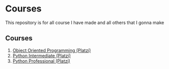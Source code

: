 # Courses
This repository is for all course I have made and all others that I gonna make
## Courses 

1. [Object Oriented Programming (Platzi)](https://github.com/JuanMontoyaP/Courses/tree/main/POO_Platzi)
2. [Python Intermediate (Platzi)](https://github.com/JuanMontoyaP/Courses/tree/main/Python_Intermediate)
3. [Python Professional (Platzi)](https://github.com/JuanMontoyaP/Courses/tree/main/Python_Professional)